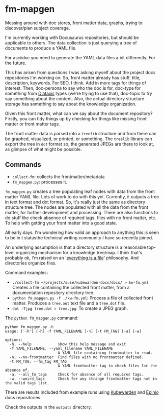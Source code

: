 # fm-mapgen

Messing around with doc stores, front matter data, graphs,
trying to discover/plan subject coverage.

I'm currently working with Docusaurus repositories,
but should be applicable to others.
The data collection is just querying a tree of documents to produce a YAML file.

For asciidoc you need to generate the YAML data files a bit differently.
For the future.

This has arisen from questions I was asking myself about the project docs repositories I'm working on.
So, front matter already has stuff, title, description, keywords.
For SEO, I think.
Add in more tags for things of interest.
Then, doc-persona to say who the doc is for,
doc-type for something from [Diátaxis](https://diataxis.fr) types (we're trying to use that),
doc-topic to try say something about the content.
Also, the actual directory structure storage has something to say about the knowledge organization.

Given this front matter, what can we say about the document repository? Firstly, you can tidy things up by checking for things like missing front matter or front matter tags.

The front matter data is parsed into a `treelib` structure and from there can be graphed, visualized, or printed, or something.
The `treelib` library can export the tree in `dot` format so, the generated JPEGs are there to look at, as glimpse of what might be possible.

## Commands

- `collect-fm`: collects the frontmatter/metadata
- `fm_mapgen.py`: processes it.

`fm_mapgen.py` creates a tree populating leaf nodes with data from the front matter YAML file.
Lots of work to do with this yet.
Currently, it outputs a tree in text format and dot format.
So, it's really just the same as directory structure tree.
The nodes are populated with all the data from the front matter, for
further development and processing.
There are also functions to do stuff like check absence of required tags,
files with no front matter, etc.
To help with getting your front matter into a good state.

All early days.
I'm wondering how valid an approach to anything this is seen to be in t statusthe technical writing community I have so recently joined.

An underlying assumption is that a directory structure is a reasonable
top-level organizing mechanism for a knowledge tree/map.
I think that's probably ok, I'm raised on an '[everything is a file](https://en.wikipedia.org/wiki/Everything_is_a_file)' philosophy.
And directories organize files.

Command examples:

- `./collect-fm ~/projects/suse/kubewarden-docs/docs/ > kw-fm.yml`
Creates a file containing the collected front matter,
from a documentation repository directory tree.
- `python fm_mapgen.py -f ./kw-fm.yml`:
Process a file of collected front matter.
Produces a `tree.out` text file and a `tree.dot` file.
- `dot -Tjpg tree.dot > tree.jpg`:
To create a JPEG graph.

The `python fm_mapgen.py` command:

```console
python fm_mapgen.py -h
usage: ['-h'] [-h] -f YAML_FILENAME [-n] [-t FM_TAG] [-a] [-w]

options:
  -h, --help            show this help message and exit
  -f YAML_FILENAME, --yaml_filename YAML_FILENAME
                        A YAML file containing frontmatter to read.
  -n, --no-frontmatter  Find files with no frontmatter defined.
  -t FM_TAG, --fm_tag FM_TAG
                        A YAML frontmatter tag to check files for the absence of.
  -a, --all_fm_tags     Check for absence of all required tags.
  -w, --weird_tags      Check for any strange frontmatter tags not in the valid tags list.
```

There are results included from example runs using
[Kubewarden](https://github.com/kubewarden/docs) and
[Epinio](https://github.com/epinio/docs) docs repositories.

Check the outputs in the `outputs` directory.

